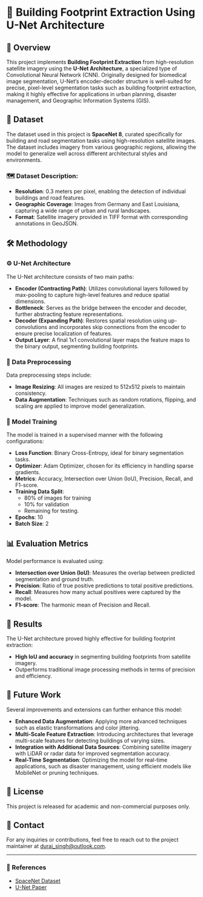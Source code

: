# 🏢 Building Footprint Extraction Using U-Net Architecture

## 📜 Overview
This project implements **Building Footprint Extraction** from high-resolution satellite imagery using the **U-Net Architecture**, a specialized type of Convolutional Neural Network (CNN). Originally designed for biomedical image segmentation, U-Net’s encoder-decoder structure is well-suited for precise, pixel-level segmentation tasks such as building footprint extraction, making it highly effective for applications in urban planning, disaster management, and Geographic Information Systems (GIS).

## 📂 Dataset

The dataset used in this project is **SpaceNet 8**, curated specifically for building and road segmentation tasks using high-resolution satellite images. The dataset includes imagery from various geographic regions, allowing the model to generalize well across different architectural styles and environments.

### 🗺️ Dataset Description:
- **Resolution**: 0.3 meters per pixel, enabling the detection of individual buildings and road features.
- **Geographic Coverage**: Images from Germany and East Louisiana, capturing a wide range of urban and rural landscapes.
- **Format**: Satellite imagery provided in TIFF format with corresponding annotations in GeoJSON.

## 🛠️ Methodology

### ⚙️ U-Net Architecture
The U-Net architecture consists of two main paths:
- **Encoder (Contracting Path)**: Utilizes convolutional layers followed by max-pooling to capture high-level features and reduce spatial dimensions.
- **Bottleneck**: Serves as the bridge between the encoder and decoder, further abstracting feature representations.
- **Decoder (Expanding Path)**: Restores spatial resolution using up-convolutions and incorporates skip connections from the encoder to ensure precise localization of features.
- **Output Layer**: A final 1x1 convolutional layer maps the feature maps to the binary output, segmenting building footprints.

### 🔄 Data Preprocessing
Data preprocessing steps include:
- **Image Resizing**: All images are resized to 512x512 pixels to maintain consistency.
- **Data Augmentation**: Techniques such as random rotations, flipping, and scaling are applied to improve model generalization.

### 🧠 Model Training
The model is trained in a supervised manner with the following configurations:
- **Loss Function**: Binary Cross-Entropy, ideal for binary segmentation tasks.
- **Optimizer**: Adam Optimizer, chosen for its efficiency in handling sparse gradients.
- **Metrics**: Accuracy, Intersection over Union (IoU), Precision, Recall, and F1-score.
- **Training Data Split**: 
  - 80% of images for training 
  - 10% for validation 
  - Remaining for testing.
- **Epochs**: 10
- **Batch Size**: 2

## 📊 Evaluation Metrics
Model performance is evaluated using:
- **Intersection over Union (IoU)**: Measures the overlap between predicted segmentation and ground truth.
- **Precision**: Ratio of true positive predictions to total positive predictions.
- **Recall**: Measures how many actual positives were captured by the model.
- **F1-score**: The harmonic mean of Precision and Recall.

## 🚀 Results
The U-Net architecture proved highly effective for building footprint extraction:
- **High IoU and accuracy** in segmenting building footprints from satellite imagery.
- Outperforms traditional image processing methods in terms of precision and efficiency.

## 🔮 Future Work
Several improvements and extensions can further enhance this model:
- **Enhanced Data Augmentation**: Applying more advanced techniques such as elastic transformations and color jittering.
- **Multi-Scale Feature Extraction**: Introducing architectures that leverage multi-scale features for detecting buildings of varying sizes.
- **Integration with Additional Data Sources**: Combining satellite imagery with LiDAR or radar data for improved segmentation accuracy.
- **Real-Time Segmentation**: Optimizing the model for real-time applications, such as disaster management, using efficient models like MobileNet or pruning techniques.

## 📝 License
This project is released for academic and non-commercial purposes only.

## 📧 Contact
For any inquiries or contributions, feel free to reach out to the project maintainer at durai_singh@outlook.com.

---

### 🔗 References
- [SpaceNet Dataset](https://spacenet.ai)
- [U-Net Paper](https://arxiv.org/abs/1505.04597)
